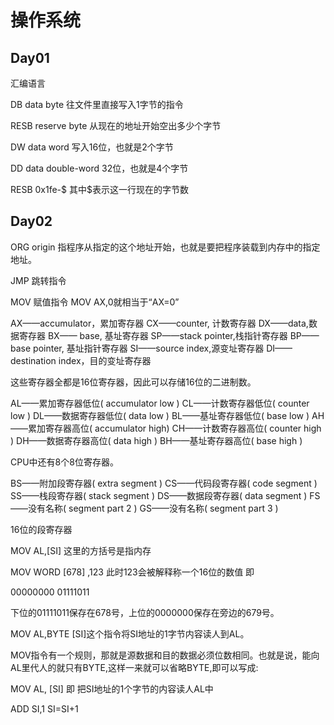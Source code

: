 # 操作系统

## Day01

汇编语言

DB data byte 往文件里直接写入1字节的指令

RESB reserve byte 从现在的地址开始空出多少个字节

DW data word 写入16位，也就是2个字节

DD data double-word 32位，也就是4个字节

RESB 0x1fe-\$ 其中\$表示这一行现在的字节数

## Day02

ORG origin 指程序从指定的这个地址开始，也就是要把程序装载到内存中的指定地址。

JMP 跳转指令

MOV 赋值指令 MOV AX,0就相当于“AX=0”

AX——accumulator，累加寄存器
CX——counter, 计数寄存器
DX——data,数据寄存器
BX—— base, 基址寄存器
SP——stack pointer,栈指针寄存器
BP——base pointer, 基址指针寄存器
SI——source index,源变址寄存器
DI——destination index，目的变址寄存器

这些寄存器全都是16位寄存器，因此可以存储16位的二进制数。

AL——累加寄存器低位( accumulator low )
CL——计数寄存器低位( counter low )
DL——数据寄存器低位( data low )
BL——基址寄存器低位( base low )
AH——累加寄存器高位( accumulator high)
CH——计数寄存器高位( counter high )
DH——数据寄存器高位( data high )
BH——基址寄存器高位( base high )

CPU中还有8个8位寄存器。

BS——附加段寄存器( extra segment )
CS——代码段寄存器( code segment )
SS——栈段寄存器( stack segment )
DS——数据段寄存器( data segment )
FS——没有名称( segment part 2 )
GS——没有名称( segment part 3 )

16位的段寄存器

MOV  AL,[SI] 这里的方括号是指内存

MOV WORD [678] ,123 此时123会被解释称一个16位的数值 即

00000000 01111011

下位的01111011保存在678号，上位的0000000保存在旁边的679号。

MOV AL,BYTE [SI]这个指令将SI地址的1字节内容读人到AL。

MOV指令有一个规则，那就是源数据和目的数据必须位数相同。也就是说，能向AL里代人的就只有BYTE,这样一来就可以省略BYTE,即可以写成:

MOV AL, [SI] 即 把SI地址的1个字节的内容读人AL中

ADD SI,1 SI=SI+1

